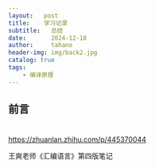 ```yaml
---
layout:   post
title:    学习记录
subtitle:   总结
date:       2024-12-18
author:     tahano
header-img: img/back2.jpg
catalog: true
tags:
    - 编译原理
---
```


## 前言

# 

https://zhuanlan.zhihu.com/p/445370044

王爽老师《汇编语言》第四版笔记
